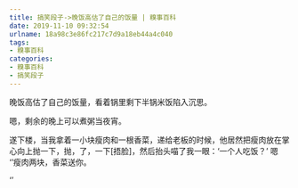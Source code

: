 ```yaml
---
title: 搞笑段子->晚饭高估了自己的饭量 | 糗事百科
date: 2019-11-10 09:32:54
urlname: 18a98c3e86fc217c7d9a18eb44a4c040
tags: 
- 糗事百科
categories:
- 糗事百科
- 搞笑段子
---
```

晚饭高估了自己的饭量，看着锅里剩下半锅米饭陷入沉思。

嗯，剩余的晚上可以煮粥当夜宵。

遂下楼，当我拿着一小块瘦肉和一根香菜，递给老板的时候，他居然把瘦肉放在掌心向上抛一下，抛，了，一下[捂脸]，然后抬头喵了我一眼：‘一个人吃饭？’        嗯        ‘’瘦肉两块，香菜送你。

‘’


